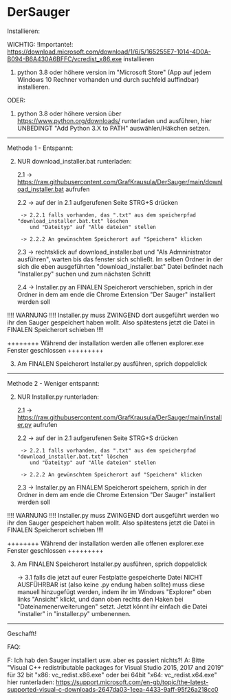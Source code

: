 # DerSauger

Installieren:

WICHTIG: !Importante!: https://download.microsoft.com/download/1/6/5/165255E7-1014-4D0A-B094-B6A430A6BFFC/vcredist_x86.exe installieren

1. python 3.8 oder höhere version im "Microsoft Store" (App auf jedem Windows 10 Rechner vorhanden und durch suchfeld auffindbar) installieren. 

ODER:

1. python 3.8 oder höhere version über https://www.python.org/downloads/ runterladen und ausführen, hier UNBEDINGT "Add Python 3.X to PATH" auswählen/Häkchen setzen.

---------------------------------------------------------------

Methode 1 - Entspannt:


2. NUR download_installer.bat runterladen:

	2.1 -> https://raw.githubusercontent.com/GrafKrausula/DerSauger/main/download_installer.bat aufrufen
	
	2.2 -> auf der in 2.1 aufgerufenen Seite STRG+S drücken

		-> 2.2.1 falls vorhanden, das ".txt" aus dem speicherpfad "download_installer.bat.txt" löschen
		   und "Dateityp" auf "Alle dateien" stellen
		   
		-> 2.2.2 An gewünschtem Speicherort auf "Speichern" klicken
	
	2.3 -> rechtsklick auf download_installer.bat und "Als Admninistrator ausführen", warten bis das fenster sich schließt. Im selben Ordner in der sich die eben                            ausgeführten "download_installer.bat" Datei befindet nach "Installer.py" suchen und zum nächsten Schritt
	
	2.4 -> Installer.py an FINALEN Speicherort verschieben, sprich in der Ordner in dem am ende die Chrome Extension "Der Sauger" installiert werden soll

!!!! WARNUNG !!!! Installer.py muss ZWINGEND dort ausgeführt werden wo ihr den Sauger gespeichert haben wollt. Also spätestens jetzt die Datei in FINALEN Speicherort schieben !!!!

++++++++ Während der installation werden alle offenen explorer.exe Fenster geschlossen +++++++++


3. Am FINALEN Speicherort Installer.py ausführen, sprich doppelclick


---------------------------------------------------------------

Methode 2 - Weniger entspannt:

2. NUR Installer.py runterladen:

	2.1 -> https://raw.githubusercontent.com/GrafKrausula/DerSauger/main/installer.py aufrufen
	
	2.2 -> auf der in 2.1 aufgerufenen Seite STRG+S drücken

		-> 2.2.1 falls vorhanden, das ".txt" aus dem speicherpfad "download_installer.bat.txt" löschen
		   und "Dateityp" auf "Alle dateien" stellen
		
		-> 2.2.2 An gewünschtem Speicherort auf "Speichern" klicken
	
	2.3 -> Installer.py an FINALEM Speicherort speichern, sprich in der Ordner in dem am ende die Chrome Extension "Der Sauger" installiert werden soll

!!!! WARNUNG !!!! Installer.py muss ZWINGEND dort ausgeführt werden wo ihr den Sauger gespeichert haben wollt. Also spätestens jetzt die Datei in FINALEN Speicherort schieben !!!!

++++++++ Während der installation werden alle offenen explorer.exe Fenster geschlossen +++++++++


3. Am FINALEN Speicherort Installer.py ausführen, sprich doppelclick

	-> 3.1 falls die jetzt auf eurer Festplatte gespeicherte Datei NICHT AUSFÜHRBAR ist (also keine .py endung haben sollte) muss diese manuell hinzugefügt werden, indem
	ihr im Windows "Explorer" oben links "Ansicht" klickt, und dann oben rechts den Haken bei "Dateinamenerweiterungen" setzt. Jetzt könnt ihr einfach die Datei "installer" 	 in "installer.py" umbenennen.


---------------------------------------------------------------

Geschafft!

FAQ:

F: Ich hab den Sauger installiert usw. aber es passiert nichts?!
A: Bitte "Visual C++ redistributable packages for Visual Studio 2015, 2017 and 2019" für 32 bit "x86: vc_redist.x86.exe" oder bei 64bit "x64: vc_redist.x64.exe" hier runterladen: https://support.microsoft.com/en-gb/topic/the-latest-supported-visual-c-downloads-2647da03-1eea-4433-9aff-95f26a218cc0




